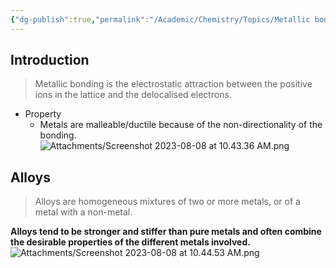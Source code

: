 ```yaml
---
{"dg-publish":true,"permalink":"/Academic/Chemistry/Topics/Metallic bonding/"}
---
```


## Introduction
>Metallic bonding is the electrostatic attraction between the positive ions in the lattice and the delocalised electrons.

- Property
	- Metals are malleable/ductile because of the non-directionality of the bonding.![Attachments/Screenshot 2023-08-08 at 10.43.36 AM.png](/img/user/Attachments/Screenshot%202023-08-08%20at%2010.43.36%20AM.png)

## Alloys
>Alloys are homogeneous mixtures of two or more metals, or of a metal with a non-metal.

**Alloys tend to be stronger and stiffer than pure metals and often combine the desirable properties of the different metals involved.**
![Attachments/Screenshot 2023-08-08 at 10.44.53 AM.png](/img/user/Attachments/Screenshot%202023-08-08%20at%2010.44.53%20AM.png)

